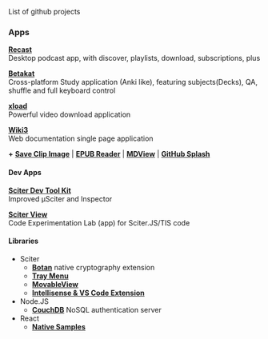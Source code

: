 

List of github projects

### Apps

[**Recast**](https://github.com/MustafaHi/Recast)  
Desktop podcast app, with discover, playlists, download, subscriptions, plus

[**Betakat**](https://github.com/MustafaHi/Betakat)  
Cross-platform Study application (Anki like), featuring subjects(Decks), QA, shuffle and full keyboard control

[**xload**](https://github.com/MustafaHi/xload)  
Powerful video download application

[**Wiki3**](https://github.com/MustafaHi/Wiki3)  
Web documentation single page application

**+** [**Save Clip Image**](https://github.com/MustafaHi/Save-Clip-Image) | [**EPUB Reader**](https://github.com/MustafaHi/Epub-Reader) | [**MDView**](https://github.com/MustafaHi/sciter-js-sdk/tree/main/samples.sciter/applications.quark/mdview) | [**GitHub Splash**](https://github.com/MustafaHi/gh-splash)

#### Dev Apps

[**Sciter Dev Tool Kit**](https://github.com/MustafaHi/Sciter-Dev-Tool-Kit)  
Improved μSciter and Inspector

[**Sciter View**](https://github.com/MustafaHi/Sciter-View)  
Code Experimentation Lab (app) for Sciter.JS/TIS code

#### Libraries

- Sciter
  -  [**Botan**](https://github.com/MustafaHi/Sciter-Botan) native cryptography extension
  -  [**Tray Menu**](https://github.com/MustafaHi/Sciter-Tray)
  -  [**MovableView**](https://github.com/MustafaHi/Sciter-MovableView)
  -  [**Intellisense & VS Code Extension**](https://github.com/MustafaHi/Sciter-VSCode)
- Node.JS
  - [**CouchDB**](https://github.com/MustafaHi/auth-couchdb) NoSQL authentication server
- React
  - [**Native Samples**](https://github.com/MustafaHi/ReactNative-Samples)
